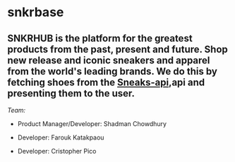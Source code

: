 # snkrbase

SNKRHUB is the platform for the greatest products from the past, present and future. Shop new release and iconic sneakers and apparel from the world's leading brands. We do this by fetching shoes from the [Sneaks-api](https://www.npmjs.com/package/sneaks-api/),api and presenting them to the user. 
---
_Team:_

* Product Manager/Developer: Shadman Chowdhury

* Developer: Farouk Katakpaou

* Developer: Cristopher Pico
